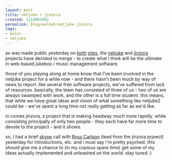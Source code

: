 ```yaml
--- 
layout: post
title: netjuke + jinzora
created: 1114091992
permalink: blog/walkah/netjuke-jinzora
tags: 
- music
- netjuke
---
```

<p>
as was made public yesterday on <a href="http://netjuke.org/modules.php?op=modload&name=News&file=article&sid=50&mode=thread&order=0&thold=0">both</a> <a href="http://www.jinzora.org/pages.php?pn=overview&sub=inthenews&id=8">sites</a>, the <a href="http://netjuke.org/" title="Netjuke : streaming media">netjuke</a> and <a href="http://www.jinzora.org/" title="Jinzora">jinzora</a> projects have decided to merge - to create what I think will be the ultimate in web-based jukebox / music management software.
</p><p>
those of you playing along at home know that I've been involved in the netjuke project for a while now - and there hasn't been much by way of news to report. like several free software projects, we've suffered from lack of resources. basically, the team has consisted of three of us - two of us are always swamped with work, and the other is a full time student. this means, that while we have great ideas and vision of what something like netjuke2 could be - we've spent a long time not really getting as far as we'd like.
</p><p>
in comes jinzora, a project that is making headway much more rapidly. while consisting principally of only two people - they each have far more time to devote to the project - and it shows.
</p><p>
so, I had a brief <a href="http://www.skype.com/">skype</a> call with <a href="http://www.jasbone.com/">Ross Carlson</a> (lead from the jinzora prjoect) yesterday for introductions, etc. and i must say i'm pretty psyched. this should give me a chance to (in my copious spare time) get some of my ideas actually implemented and unleashed on the world. stay tuned :)
</p>
